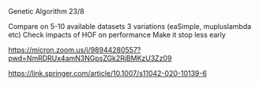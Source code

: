 Genetic Algorithm 23/8

Compare on 5-10 available datasets
3 variations (eaSimple, mupluslambda etc)
Check impacts of HOF on performance
Make it stop less early


https://micron.zoom.us/j/98944280557?pwd=NmRDRUx4amN3NGpsZGk2RjBMKzU3Zz09

https://link.springer.com/article/10.1007/s11042-020-10139-6
